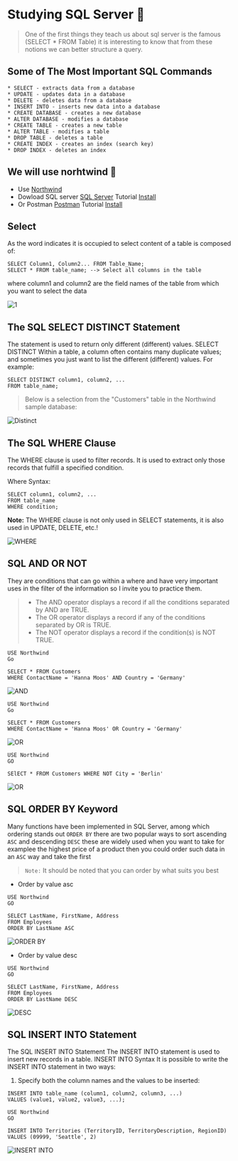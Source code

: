 
# **Studying SQL Server** 📝  

> One of the first things they teach us about sql server is the famous (SELECT * FROM Table)
> it is interesting to know that from these notions we can better structure a query.

## **Some of The Most Important SQL Commands**
```
* SELECT - extracts data from a database
* UPDATE - updates data in a database
* DELETE - deletes data from a database
* INSERT INTO - inserts new data into a database
* CREATE DATABASE - creates a new database
* ALTER DATABASE - modifies a database
* CREATE TABLE - creates a new table
* ALTER TABLE - modifies a table
* DROP TABLE - deletes a table
* CREATE INDEX - creates an index (search key)
* DROP INDEX - deletes an index
```
## **We will use norhtwind 🚀**  

* Use [Northwind](https://github.com/DEVLuisEnrique/NorthWind_DB/blob/master/Northwind%20databaseSQL%20SERVER.sql)
* Dowload SQL server [SQL Server](https://learn.microsoft.com/en-us/sql/ssms/download-sql-server-management-studio-ssms?view=sql-server-ver16) Tutorial [Install](https://www.youtube.com/watch?v=HvNQDkcIKlY)
* Or Postman [Postman](https://www.postman.com/postman/) Tutorial [Install](https://www.youtube.com/watch?v=n5Ec9bMouWQ)

## **Select**

As the word indicates it is occupied to select content of a table is 
composed of:
```
SELECT Column1, Column2... FROM Table_Name; 
SELECT * FROM table_name; --> Select all columns in the table
```
where column1 and column2 are the field names of the table from which you want to select the data

![1](https://user-images.githubusercontent.com/76973247/190881861-eb571e32-3839-4eb1-8d43-be0da8726c97.png)

## **The SQL SELECT DISTINCT Statement**

The statement is used to return only different (different) values. SELECT DISTINCT
Within a table, a column often contains many duplicate values; and sometimes you just want to list the different (different) values.
For example: 
```
SELECT DISTINCT column1, column2, ...
FROM table_name;
```
> Below is a selection from the "Customers" table in the Northwind sample database:

![Distinct](https://user-images.githubusercontent.com/76973247/190881864-a29a8d19-826a-4568-aca3-dca23bb9f1a3.png)

## **The SQL WHERE Clause**

The WHERE clause is used to filter records.
It is used to extract only those records that fulfill a specified condition.

Where Syntax:
```
SELECT column1, column2, ...
FROM table_name
WHERE condition;
```  
**Note:** The WHERE clause is not only used in SELECT statements, it is also used in UPDATE, DELETE, etc.!

![WHERE](https://user-images.githubusercontent.com/76973247/190881866-08787e4e-47e6-44fb-bf82-9972b38b8d69.png)

## **SQL AND OR NOT**

They are conditions that can go within a where and have very important uses 
in the filter of the information so I invite you to practice them.

>* The AND operator displays a record if all the conditions separated by AND are TRUE.
>* The OR operator displays a record if any of the conditions separated by OR is TRUE.
>* The NOT operator displays a record if the condition(s) is NOT TRUE.

```
USE Northwind
Go

SELECT * FROM Customers 
WHERE ContactName = 'Hanna Moos' AND Country = 'Germany'
```

![AND](https://user-images.githubusercontent.com/76973247/190881701-af85f16b-fdc2-4c79-9db3-62f36054bad1.png)

```
USE Northwind
Go

SELECT * FROM Customers 
WHERE ContactName = 'Hanna Moos' OR Country = 'Germany'
```
![OR](https://user-images.githubusercontent.com/76973247/190881725-9b592418-fb54-451a-a4a3-6cc8c1d64f56.png)

```
USE Northwind
GO

SElECT * FROM Customers WHERE NOT City = 'Berlin'
```
![OR](https://user-images.githubusercontent.com/76973247/190881789-d153abaf-16e7-470f-930c-46725cff4ccd.png)

## **SQL ORDER BY Keyword**

Many functions have been implemented in SQL Server, among which ordering stands out 
 `ORDER BY` there are two popular ways to sort ascending `ASC` and descending `DESC`
 these are widely used when you want to take for examplee the highest price of a product then you could order such 
 data in an `ASC` way and take the first
 
 > `Note:` It should be noted that you can order by what suits you best


* Order by value asc
```
USE Northwind
GO

SELECT LastName, FirstName, Address 
FROM Employees 
ORDER BY LastName ASC
```
![ORDER BY](https://user-images.githubusercontent.com/76973247/190886064-4b3647ee-2c5b-4368-a216-0e4fe059e53f.png)

*  Order by value desc

```
USE Northwind
GO

SELECT LastName, FirstName, Address 
FROM Employees 
ORDER BY LastName DESC
```
![DESC](https://user-images.githubusercontent.com/76973247/190886047-72747938-4137-4beb-9828-1577fc7afb7b.png)


## **SQL INSERT INTO Statement**

The SQL INSERT INTO Statement
The INSERT INTO statement is used to insert new records in a table.
INSERT INTO Syntax
It is possible to write the INSERT INTO statement in two ways:
1. Specify both the column names and the values to be inserted:

```
INSERT INTO table_name (column1, column2, column3, ...)
VALUES (value1, value2, value3, ...);
```

```
USE Northwind
GO

INSERT INTO Territories (TerritoryID, TerritoryDescription, RegionID)
VALUES (09999, 'Seattle', 2)
```
![INSERT INTO](https://user-images.githubusercontent.com/76973247/190886042-d17057d1-b85b-4a90-b2af-f87566b323be.png)

